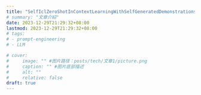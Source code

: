 ```yaml
---
title: "SelfIclZeroShotInContextLearningWithSelfGeneratedDemonstrations"
# summary: "文章介紹"
date: 2023-12-29T21:29:32+08:00
lastmod: 2023-12-29T21:29:32+08:00
# tags: 
# - prompt-engineering 
# - LLM

# cover:
#     image: "" #图片路径：posts/tech/文章1/picture.png
#     caption: "" #图片底部描述
#     alt: ""
#     relative: false
draft: true
---
```


